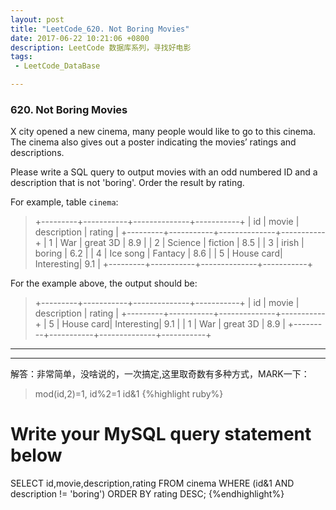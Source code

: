 ```yaml
---
layout: post
title: "LeetCode_620. Not Boring Movies"
date: 2017-06-22 10:21:06 +0800
description: LeetCode 数据库系列，寻找好电影
tags: 
 - LeetCode_DataBase

---
```

### 620. Not Boring Movies
X city opened a new cinema, many people would like to go to this cinema. The cinema also gives out a poster indicating the movies’ ratings and descriptions.

Please write a SQL query to output movies with an odd numbered ID and a description that is not 'boring'. Order the result by rating.

For example, table `cinema`:

>+---------+-----------+--------------+-----------+
|   id    | movie     |  description |  rating   |
+---------+-----------+--------------+-----------+
|   1     | War       |   great 3D   |   8.9     |
|   2     | Science   |   fiction    |   8.5     |
|   3     | irish     |   boring     |   6.2     |
|   4     | Ice song  |   Fantacy    |   8.6     |
|   5     | House card|   Interesting|   9.1     |
+---------+-----------+--------------+-----------+

For the example above, the output should be:

>+---------+-----------+--------------+-----------+
|   id    | movie     |  description |  rating   |
+---------+-----------+--------------+-----------+
|   5     | House card|   Interesting|   9.1     |
|   1     | War       |   great 3D   |   8.9     |
+---------+-----------+--------------+-----------+

---
---

解答：非常简单，没啥说的，一次搞定,这里取奇数有多种方式，MARK一下：
>mod(id,2)=1,
>id%2=1
>id&1
{%highlight ruby%}
# Write your MySQL query statement below
SELECT id,movie,description,rating FROM cinema WHERE  (id&1 AND description != 'boring') ORDER BY rating DESC;
{%endhighlight%}